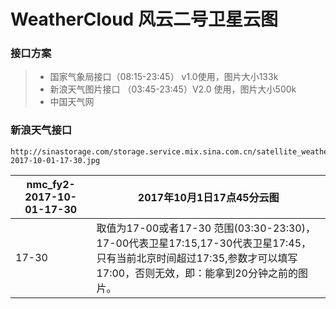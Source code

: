 # WeatherCloud 风云二号卫星云图

### 接口方案
> * 国家气象局接口（08:15-23:45） v1.0使用，图片大小133k
> * 新浪天气图片接口 （03:45-23:45）V2.0 使用，图片大小500k
> * 中国天气网


### 新浪天气接口
```
http://sinastorage.com/storage.service.mix.sina.com.cn/satellite_weather_pic/nephogram/nmc_fy2-2017-10-01-17-30.jpg

```
|nmc_fy2-2017-10-01-17-30|2017年10月1日17点45分云图|
|---|---|
|17-30|取值为17-00或者17-30 范围(03:30-23:30)，17-00代表卫星17:15,17-30代表卫星17:45，只有当前北京时间超过17:35,参数才可以填写17:00，否则无效，即：能拿到20分钟之前的图片。



